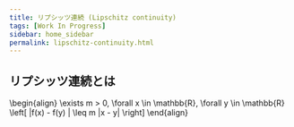 ```yaml
---
title: リプシッツ連続 (Lipschitz continuity)
tags: [Work In Progress]
sidebar: home_sidebar
permalink: lipschitz-continuity.html
---
```


## リプシッツ連続とは

\begin{align}
\exists m > 0, \forall x \in \mathbb{R}, \forall y \in \mathbb{R} \left[ \|f(x) - f(y) \| \leq m \|x - y\| \right]
\end{align}
